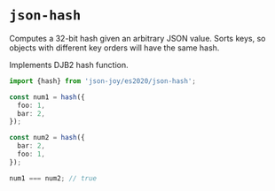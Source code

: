 # `json-hash`

Computes a 32-bit hash given an arbitrary JSON value. Sorts keys, so objects
with different key orders will have the same hash.

Implements DJB2 hash function.

```ts
import {hash} from 'json-joy/es2020/json-hash';

const num1 = hash({
  foo: 1,
  bar: 2,
});

const num2 = hash({
  bar: 2,
  foo: 1,
});

num1 === num2; // true
```

